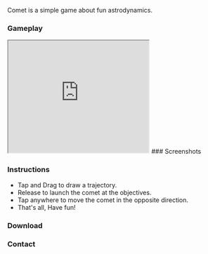 
Comet is a simple game about fun astrodynamics.

### Gameplay
<iframe width="320" height="256" src="https://www.youtube.com/embed/yhiXR4tY0U8"></iframe>
### Screenshots

### Instructions
* Tap and Drag to draw a trajectory.
* Release to launch the comet at the objectives.
* Tap anywhere to move the comet in the opposite direction.
* That's all, Have fun!

### Download

### Contact

